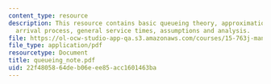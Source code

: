 ```yaml
---
content_type: resource
description: This resource contains basic queueing theory, approximation for general
  arrival process, general service times, assumptions and analysis.
file: https://ol-ocw-studio-app-qa.s3.amazonaws.com/courses/15-763j-manufacturing-system-and-supply-chain-design-spring-2005/22f4805864deb06eee85acc1601463ba_queueing_note.pdf
file_type: application/pdf
resourcetype: Document
title: queueing_note.pdf
uid: 22f48058-64de-b06e-ee85-acc1601463ba
---
```

